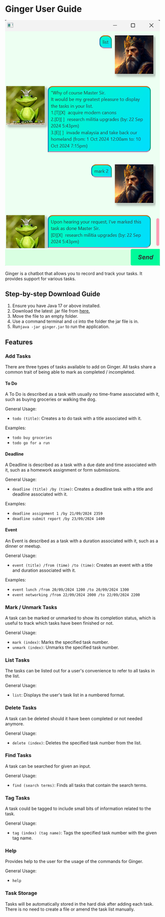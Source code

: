 # Ginger User Guide

![Ui.png](Ui.png)

Ginger is a chatbot that allows you to record and track your tasks. It provides support for various tasks.

## Step-by-step Download Guide
1. Ensure you have Java 17 or above installed.
2. Download the latest .jar file from [here.](https://github.com/sayglenn/ip/releases/tag/A-Release)
3. Move the file to an empty folder.
4. Use a command terminal and `cd` into the folder the jar file is in. 
5. Run`java -jar ginger.jar` to run the application.

## Features

### Add Tasks
There are three types of tasks available to add on Ginger. All tasks share a common trait of being able to mark as completed / incompleted.

#### To Do
A To Do is described as a task with usually no time-frame associated with it, such as buying groceries or walking the dog.

General Usage:
- `todo (title)`: Creates a to do task with a title associated with it.

Examples:
- `todo buy groceries`
- `todo go for a run`

#### Deadline
A Deadline is described as a task with a due date and time associated with it, such as a homework assignment or form submissions.

General Usage:
- `deadline (title) /by (time)`: Creates a deadline task with a title and deadline associated with it.

Examples:
- `deadline assignment 1 /by 21/09/2024 2359`
- `deadline submit report /by 23/09/2024 1400`

#### Event
An Event is described as a task with a duration associated with it, such as a dinner or meetup.

General Usage:
- `event (title) /from (time) /to (time)`: Creates an event with a title and duration associated with it.

Examples:
- `event lunch /from 20/09/2024 1200 /to 20/09/2024 1300`
- `event networking /from 22/09/2024 2000 /to 22/09/2024 2200`

### Mark / Unmark Tasks
A task can be marked or unmarked to show its completion status, which is useful to track which tasks have been finished or not.

General Usage:
- `mark (index)`: Marks the specified task number.
- `unmark (index)`: Unmarks the specified task number.

### List Tasks
The tasks can be listed out for a user's convenience to refer to all tasks in the list.

General Usage:
- `list`: Displays the user's task list in a numbered format.

### Delete Tasks
A task can be deleted should it have been completed or not needed anymore.

General Usage:
- `delete (index)`: Deletes the specified task number from the list.

### Find Tasks
A task can be searched for given an input.

General Usage:
- `find (search terms)`: Finds all tasks that contain the search terms.

### Tag Tasks
A task could be tagged to include small bits of information related to the task.

General Usage:
- `tag (index) (tag name)`: Tags the specified task number with the given tag name.

### Help
Provides help to the user for the usage of the commands for Ginger.

General Usage:
- `help`

### Task Storage
Tasks will be automatically stored in the hard disk after adding each task. There is no need to create a file or amend the task list manually.